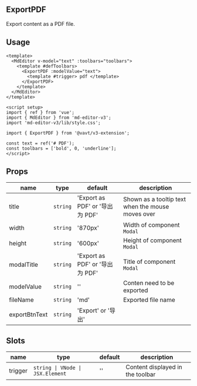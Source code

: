 ## ExportPDF

Export content as a PDF file.

## Usage

```vue
<template>
  <MdEditor v-model="text" :toolbars="toolbars">
    <template #defToolbars>
      <ExportPDF :modelValue="text">
        <template #trigger> pdf </template>
      </ExportPDF>
    </template>
  </MdEditor>
</template>

<script setup>
import { ref } from 'vue';
import { MdEditor } from 'md-editor-v3';
import 'md-editor-v3/lib/style.css';

import { ExportPDF } from '@vavt/v3-extension';

const text = ref('# PDF');
const toolbars = ['bold', 0, 'underline'];
</script>
```

## Props

| name | type | default | description |
| --- | --- | --- | --- |
| title | `string` | 'Export as PDF' or '导出为 PDF' | Shown as a tooltip text when the mouse moves over |
| width | `string` | '870px' | Width of component `Modal` |
| height | `string` | '600px' | Height of component `Modal` |
| modalTitle | `string` | 'Export as PDF' or '导出为 PDF' | Title of component `Modal` |
| modelValue | `string` | '' | Conten need to be exported |
| fileName | `string` | 'md' | Exported file name |
| exportBtnText | `string` | 'Export' or '导出' |  |

## Slots

| name | type | default | description |
| --- | --- | --- | --- |
| trigger | `string \| VNode \| JSX.Element` | '' | Content displayed in the toolbar |
